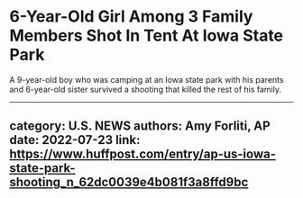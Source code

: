 # 6-Year-Old Girl Among 3 Family Members Shot In Tent At Iowa State Park

A 9-year-old boy who was camping at an Iowa state park with his parents and 6-year-old sister survived a shooting that killed the rest of his family.

---
category: U.S. NEWS
authors: Amy Forliti, AP
date: 2022-07-23
link: https://www.huffpost.com/entry/ap-us-iowa-state-park-shooting_n_62dc0039e4b081f3a8ffd9bc
---
